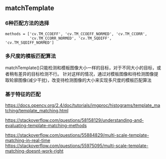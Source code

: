 
## matchTemplate   

###  6种匹配方法的选择         
```
methods = ['cv.TM_CCOEFF', 'cv.TM_CCOEFF_NORMED', 'cv.TM_CCORR',
           'cv.TM_CCORR_NORMED', 'cv.TM_SQDIFF', 'cv.TM_SQDIFF_NORMED']

```

### 多尺度的模板匹配算法    
matchTemplate()只能检测和模板图像大小一样的目标，对于不同大小的目标，或者稍有差异的目标检测不行。
针对这样的情况，通过对模板图像和待检测图像提取轮廓图像(减少干扰)，改变待检测图像的大小来实现多尺度的模板匹配算法


### 基于特征的匹配   



https://docs.opencv.org/2.4/doc/tutorials/imgproc/histograms/template_matching/template_matching.html   


https://stackoverflow.com/questions/58158129/understanding-and-evaluating-template-matching-methods  


https://stackoverflow.com/questions/55884829/multi-scale-template-matching-in-real-time      
https://stackoverflow.com/questions/55975095/multi-scale-template-matching-doesnt-work-right
 
